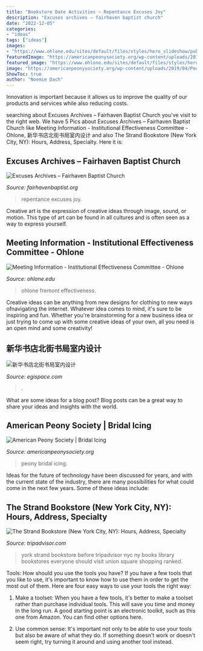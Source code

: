 ```yaml
---
title: "Bookstore Date Activities ~ Repentance Excuses Joy"
description: "Excuses archives – fairhaven baptist church"
date: "2022-12-05"
categories:
- "ideas"
tags: ["ideas"]
images:
- "https://www.ohlone.edu/sites/default/files/styles/hero_slideshow/public/images/hero-banners/ohlone_college_2.jpg?itok=vsq0M2Od"
featuredImage: "https://americanpeonysociety.org/wp-content/uploads/2019/04/Peony-Bridal-Icing.jpg"
featured_image: "https://www.ohlone.edu/sites/default/files/styles/hero_slideshow/public/images/hero-banners/ohlone_college_2.jpg?itok=vsq0M2Od"
image: "https://americanpeonysociety.org/wp-content/uploads/2019/04/Peony-Bridal-Icing.jpg"
ShowToc: true
author: "Noemie Dach"
---
```



Innovation is important because it allows us to improve the quality of our products and services while also reducing costs.

	

		
searching about Excuses Archives – Fairhaven Baptist Church you've visit to the right web. We have 5 Pics about Excuses Archives – Fairhaven Baptist Church like Meeting Information - Institutional Effectiveness Committee - Ohlone, 新华书店北街书局室内设计 and also The Strand Bookstore (New York City, NY): Hours, Address, Specialty. Here it is:
		
    
## Excuses Archives – Fairhaven Baptist Church

<img loading=lazy src="https://www.fairhavenbaptist.org/wp-content/uploads/sermons/2020/04/The-Joy-of-Repentance.jpg" onerror="this.onerror=null;this.src='https://tse4.mm.bing.net/th?id=OIP.qLfdsMS790aM_KIgCfZHjQHaEK&amp;pid=15.1';" alt="Excuses Archives – Fairhaven Baptist Church">

_Source: fairhavenbaptist.org_

>repentance excuses joy. 

	

Creative art is the expression of creative ideas through image, sound, or motion. This type of art can be found in all cultures and is often seen as a way to express yourself.

    
## Meeting Information - Institutional Effectiveness Committee - Ohlone

<img loading=lazy src="https://www.ohlone.edu/sites/default/files/styles/hero_slideshow/public/images/hero-banners/ohlone_college_2.jpg?itok=vsq0M2Od" onerror="this.onerror=null;this.src='https://tse4.mm.bing.net/th?id=OIP.z3WawuLv4Hyazk4tsXcQDwHaDJ&amp;pid=15.1';" alt="Meeting Information - Institutional Effectiveness Committee - Ohlone">

_Source: ohlone.edu_

>ohlone fremont effectiveness. 

	

Creative ideas can be anything from new designs for clothing to new ways ofnavigating the internet. Whatever idea comes to mind, it's sure to be inspiring and fun. Whether you're brainstorming for a new business idea or just trying to come up with some creative ideas of your own, all you need is an open mind and some creativity!

    
## 新华书店北街书局室内设计

<img loading=lazy src="http://egispace.com/images/portfolio/c/c18_bjsj/s05.jpg" onerror="this.onerror=null;this.src='https://tse1.mm.bing.net/th?id=OIP.GBGkx9CdLBJzZ92W0F9TgQHaD4&amp;pid=15.1';" alt="新华书店北街书局室内设计">

_Source: egispace.com_

>. 

	

What are some ideas for a blog post?
Blog posts can be a great way to share your ideas and insights with the world.

    
## American Peony Society | Bridal Icing

<img loading=lazy src="https://americanpeonysociety.org/wp-content/uploads/2019/04/Peony-Bridal-Icing.jpg" onerror="this.onerror=null;this.src='https://tse1.mm.bing.net/th?id=OIP.krTR5v9iyiNC1389MQY6sAHaHa&amp;pid=15.1';" alt="American Peony Society | Bridal Icing">

_Source: americanpeonysociety.org_

>peony bridal icing. 

	

Ideas for the future of technology have been discussed for years, and with the current state of the industry, there are many possibilities for what could come in the next few years. Some of these ideas include: 

    
## The Strand Bookstore (New York City, NY): Hours, Address, Specialty

<img loading=lazy src="http://media-cdn.tripadvisor.com/media/photo-s/01/ba/86/b5/and-even-more-books.jpg" onerror="this.onerror=null;this.src='https://tse3.mm.bing.net/th?id=OIP.0EHSZg2hxoJoCNu5moaLqAHaFj&amp;pid=15.1';" alt="The Strand Bookstore (New York City, NY): Hours, Address, Specialty">

_Source: tripadvisor.com_

>york strand bookstore before tripadvisor nyc ny books library bookstores everyone should visit union square shopping ranked. 

	

Tools: How should you use the tools you have?
If you have a few tools that you like to use, it's important to know how to use them in order to get the most out of them. Here are four easy ways to use your tools the right way:
1) Make a toolset: When you have a few tools, it's better to make a toolset rather than purchase individual tools. This will save you time and money in the long run. A good starting point is an electronic toolkit, such as this one from Amazon. You can find other options here.

2) Use common sense: It's important not only to be able to use your tools but also be aware of what they do. If something doesn't work or doesn't seem right, try turning it around and using another tool instead.


